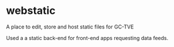 # webstatic
A place to edit, store and host static files for GC-TVE

Used a a static back-end for front-end apps requesting data feeds.

